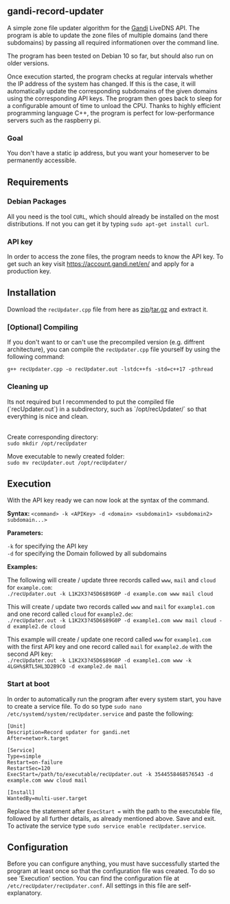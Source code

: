 <h2>gandi-record-updater</h2>

A simple zone file updater algorithm for the <a href="https://www.gandi.net/en">Gandi</a> LiveDNS API.
The program is able to update the zone files of multiple domains (and there subdomains) by passing all required informationen over the command line.


The program has been tested on Debian 10 so far, but should also run on older versions.

Once execution started, the program checks at regular intervals whether the IP address of the system has changed.
If this is the case, it will automatically update the corresponding subdomains of the given domains using the corresponding API keys.
The program then goes back to sleep for a configurable amount of time to unload the CPU.
Thanks to highly efficient programming language C++, the program is perfect for low-performance servers such as the raspberry pi.

<h3>Goal</h3>

You don't have a static ip address, but you want your homeserver to be permanently accessible.

<h2>Requirements</h2>
<h3>Debian Packages</h3>

All you need is the tool `CURL`, which should already be installed on the most distributions.
If not you can get it by typing `sudo apt-get install curl`.

<h3>API key</h3>

In order to access the zone files, the program needs to know the API key. To get such an key visit https://account.gandi.net/en/ and apply for a production key.

<h2>Installation</h2>

Download the `recUpdater.cpp` file from here as [zip](https://github.com/Kartoffelbauer/gandi-record-updater/releases/download/v1.0/recUpdater.zip)/[tar.gz](https://github.com/Kartoffelbauer/gandi-record-updater/releases/download/v1.0/recUpdater.tar.gz) and extract it.

<h3>[Optional] Compiling</h3>

If you don't want to or can't use the precompiled version (e.g. diffrent architecture), you can compile the `recUpdater.cpp` file yourself by using the following command:

`g++ recUpdater.cpp -o recUpdater.out -lstdc++fs -std=c++17 -pthread`

<h3>Cleaning up</h3>
Its not required but I recommended to put the compiled file (`recUpdater.out`) in a subdirectory, such as `/opt/recUpdater/` so that everything is nice and clean.

<br>Create corresponding directory:
<br>`sudo mkdir /opt/recUpdater`

Move executable to newly created folder:
<br>`sudo mv recUpdater.out /opt/recUpdater/`

<h2>Execution</h2>

With the API key ready we can now look at the syntax of the command.

<strong>Syntax: </strong>`<command> -k <APIKey> -d <domain> <subdomain1> <subdomain2> subdomain...>`

<strong>Parameters:</strong>

`-k` for specifying the API key
<br>`-d` for specifying the Domain followed by all subdomains

<strong>Examples:</strong>

The following will create / update three records called `www`, `mail` and `cloud` for `example.com`:
<br>`./recUpdater.out -k L1K2X3?45D6$89G0P -d example.com www mail cloud`

This will create / update two records called `www` and `mail` for `example1.com` and one record called `cloud` for `example2.de`:
<br>`./recUpdater.out -k L1K2X3?45D6$89G0P -d example1.com www mail cloud -d example2.de cloud`

This example will create / update one record called `www` for `example1.com` with the first API key and one record called `mail` for `example2.de` with the second API key:
<br>`./recUpdater.out -k L1K2X3?45D6$89G0P -d example1.com www -k 4LGH%$RTL5HL3D2B9CO -d example2.de mail`

<h3>Start at boot</h3>

In order to automatically run the program after every system start, you have to create a service file.
To do so type `sudo nano /etc/systemd/system/recUpdater.service` and paste the following:

```
[Unit]
Description=Record updater for gandi.net
After=network.target

[Service]
Type=simple
Restart=on-failure
RestartSec=120
ExecStart=/path/to/executable/recUpdater.out -k 3544558468576543 -d example.com www cloud mail

[Install]
WantedBy=multi-user.target
```

Replace the statement after `ExecStart =` with the path to the executable file, followed by all further details, as already mentioned above.
Save and exit. To activate the service type `sudo service enable recUpdater.service`.

<h2>Configuration</h2>


Before you can configure anything, you must have successfully started the program at least once so that the configuration file was created. To do so see 'Execution' section.
You can find the configuration file at `/etc/recUpdater/recUpdater.conf`. All settings in this file are self-explanatory.

